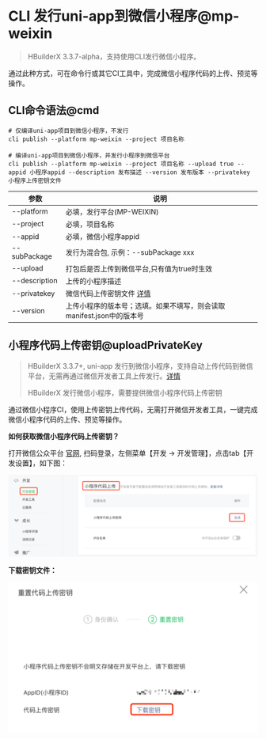 # CLI 发行uni-app到微信小程序@mp-weixin

> HBuilderX 3.3.7-alpha，支持使用CLI发行微信小程序。

通过此种方式，可在命令行或其它CI工具中，完成微信小程序代码的上传、预览等操作。

## CLI命令语法@cmd

```shell
# 仅编译uni-app项目到微信小程序，不发行
cli publish --platform mp-weixin --project 项目名称

# 编译uni-app项目到微信小程序，并发行小程序到微信平台
cli publish --platform mp-weixin --project 项目名称 --upload true --appid 小程序appid --description 发布描述 --version 发布版本 --privatekey 小程序上传密钥文件
```

|参数			|说明										|
|--				|--											|
|--platform		|必填，发行平台(MP-WEIXIN)					|
|--project		|必填，项目名称								|
|--appid		|必填，微信小程序appid						|
|--subPackage		|发行为混合包, 示例：--subPackage xxx|
|--upload		|打包后是否上传到微信平台,只有值为true时生效|
|--description	|上传的小程序描述							|
|--privatekey	|微信代码上传密钥文件 [详情](#uploadPrivateKey)				|
|--version		|上传小程序的版本号；选填。如果不填写，则会读取manifest.json中的版本号							|


## 小程序代码上传密钥@uploadPrivateKey

> HBuilderX 3.3.7+, uni-app 发行到微信小程序，支持自动上传代码到微信平台，无需再通过微信开发者工具上传发行。[详情](/Tutorial/App/uni-app-publish-mp-weixin)
> 
> HBuilderX 发行微信小程序，需要提供微信小程序代码上传密钥

通过微信小程序CI，使用上传密钥上传代码，无需打开微信开发者工具，一键完成微信小程序代码的上传、预览等操作。

**如何获取微信小程序代码上传密钥？**

打开微信公众平台 [官网](https://mp.weixin.qq.com/), 扫码登录，左侧菜单【开发 -> 开发管理】，点击tab【开发设置】，如下图：

<img src="/static/snapshots/cli/wechat-uploadPrivateKey.png" class="hd-img" />

**下载密钥文件：**

<img src="/static/snapshots/cli/wechat-downloadkeyFile.png" class="hd-img"/>